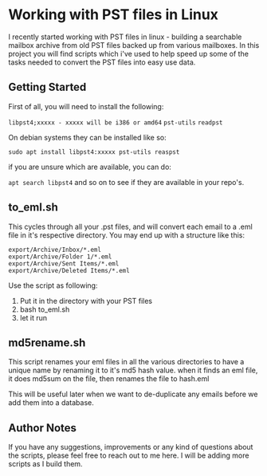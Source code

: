# Working with PST files in Linux

I recently started working with PST files in linux - building a searchable mailbox archive from old PST files backed up from various mailboxes.
In this project you will find scripts which i've used to help speed up some of the tasks needed to convert the PST files into easy use data.

## Getting Started

First of all, you will need to install the following:

`libpst4;xxxxx - xxxxx will be i386 or amd64` 
`pst-utils`
`readpst`

On debian systems they can be installed like so:

`sudo apt install libpst4:xxxxx pst-utils reaspst`

if you are unsure which are available, you can do:

`apt search libpst4` 
and so on to see if they are available in your repo's.


## to_eml.sh

This cycles through all your .pst files, and will convert each email to a .eml file in it's respective directory.
You may end up with a structure like this:

`export/Archive/Inbox/*.eml`  
`export/Archive/Folder 1/*.eml`  
`export/Archive/Sent Items/*.eml`  
`export/Archive/Deleted Items/*.eml`  

Use the script as following:

1. Put it in the directory with your PST files
2. bash to_eml.sh
3. let it run

## md5rename.sh

This script renames your eml files in all the various directories to have a unique name by renaming it to it's md5 hash value.
when it finds an eml file, it does md5sum on the file, then renames the file to hash.eml

This will be useful later when we want to de-duplicate any emails before we add them into a database.

## Author Notes
If you have any suggestions, improvements or any kind of questions about the scripts, please feel free to reach out to me here.
I will be adding more scripts as I build them.
